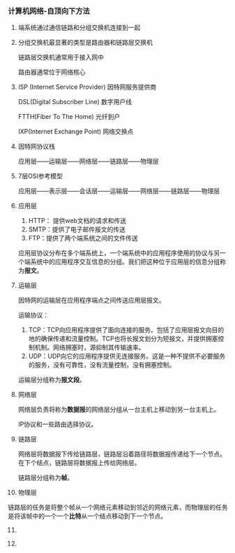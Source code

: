 ### 计算机网络-自顶向下方法

1. 端系统通过通信链路和分组交换机连接到一起

2. 分组交换机最显著的类型是路由器和链路层交换机

   链路层交换机通常用于接入网中

   路由器通常位于网络核心

3. ISP (Internet Service Provider) 因特网服务提供商

   DSL(Digital Subscriber Line) 数字用户线

   FTTH(Fiber To The Home) 光纤到户

   IXP(Internet Exchange Point) 网络交换点

4. 因特网协议栈


   应用层——运输层——网络层——链路层——物理层

5. 7层OSI参考模型

   应用层——表示层——会话层——运输层——网络层——链路层——物理层

6. 应用层

   1. HTTP： 提供web文档的请求和传送
   2. SMTP：提供了电子邮件报文的传送
   3. FTP：提供了两个端系统之间的文件传送

   应用层协议分布在多个端系统上，一个端系统中的应用程序使用的协议与另一个端系统中的应用程序交互信息的分组。我们把这种位于应用层的信息分组称为**报文**。

7. 运输层

   因特网的运输层在应用程序端点之间传送应用层报文。

   运输协议：

   1. TCP：TCP向应用程序提供了面向连接的服务。包括了应用层报文向目的地的确保传递和流量控制。TCP也将长报文划分为短报文，并提供拥塞控制机制。网络拥塞时，源抑制其传输速率。
   2. UDP：UDP向它的应用程序提供无连接服务。这是一种不提供不必要服务的服务，没有可靠性，没有流量控制，没有拥塞控制。

   运输层分组称为**报文段**。

8. 网络层

   网络层负责将称为**数据报**的网络层分组从一台主机上移动到另一台主机上。

   IP协议和一些路由选择协议。

9. 链路层

   网络层将数据报下传给链路层，链路层沿着路径将数据报传递给下一个节点。在下个结点，链路层将数据报上传给网络层。

   链路层分组称为**帧**。

10. 物理层

  链路层的任务是将整个帧从一个网络元素移动到邻近的网络元素，而物理层的任务是将该帧中的一个一个**比特**从一个结点移动到下一个节点。

11. ​

12. ​

   ​

   ​

   ​



   ​



